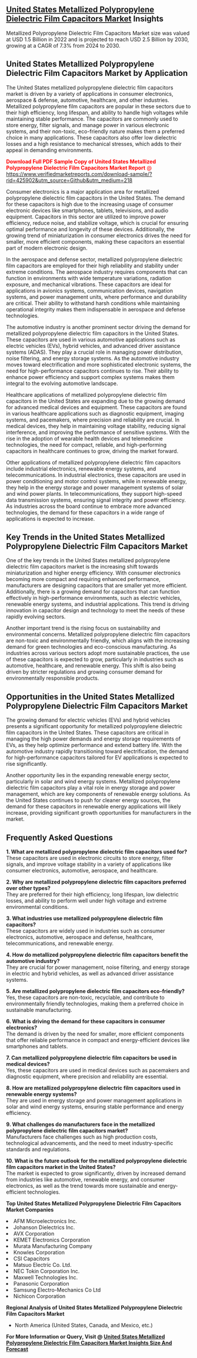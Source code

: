 <h2><a href="https://www.verifiedmarketreports.com/download-sample/?rid=425902&amp;utm_source=Github&amp;utm_medium=218" target="_blank">United States Metallized Polypropylene Dielectric Film Capacitors Market</a> Insights</h2><p>Metallized Polypropylene Dielectric Film Capacitors Market size was valued at USD 1.5 Billion in 2022 and is projected to reach USD 2.5 Billion by 2030, growing at a CAGR of 7.3% from 2024 to 2030.</p><p><h2>United States Metallized Polypropylene Dielectric Film Capacitors Market by Application</h2> <p>The United States metallized polypropylene dielectric film capacitors market is driven by a variety of applications in consumer electronics, aerospace & defense, automotive, healthcare, and other industries. Metallized polypropylene film capacitors are popular in these sectors due to their high efficiency, long lifespan, and ability to handle high voltages while maintaining stable performance. The capacitors are commonly used to store energy, filter signals, and manage power in various electronic systems, and their non-toxic, eco-friendly nature makes them a preferred choice in many applications. These capacitors also offer low dielectric losses and a high resistance to mechanical stresses, which adds to their appeal in demanding environments. <p><span class=""><span style="color: #ff0000;"><strong>Download Full PDF Sample Copy of United States Metallized Polypropylene Dielectric Film Capacitors Market Report</strong> @ </span><a href="https://www.verifiedmarketreports.com/download-sample/?rid=425902&amp;utm_source=Github&amp;utm_medium=218" target="_blank">https://www.verifiedmarketreports.com/download-sample/?rid=425902&amp;utm_source=Github&amp;utm_medium=218</a></span></p> <p>Consumer electronics is a major application area for metallized polypropylene dielectric film capacitors in the United States. The demand for these capacitors is high due to the increasing usage of consumer electronic devices like smartphones, tablets, televisions, and audio equipment. Capacitors in this sector are utilized to improve power efficiency, reduce noise, and stabilize voltage, which is crucial for ensuring optimal performance and longevity of these devices. Additionally, the growing trend of miniaturization in consumer electronics drives the need for smaller, more efficient components, making these capacitors an essential part of modern electronic design.</p> <p>In the aerospace and defense sector, metallized polypropylene dielectric film capacitors are employed for their high reliability and stability under extreme conditions. The aerospace industry requires components that can function in environments with wide temperature variations, radiation exposure, and mechanical vibrations. These capacitors are ideal for applications in avionics systems, communication devices, navigation systems, and power management units, where performance and durability are critical. Their ability to withstand harsh conditions while maintaining operational integrity makes them indispensable in aerospace and defense technologies.</p> <p>The automotive industry is another prominent sector driving the demand for metallized polypropylene dielectric film capacitors in the United States. These capacitors are used in various automotive applications such as electric vehicles (EVs), hybrid vehicles, and advanced driver assistance systems (ADAS). They play a crucial role in managing power distribution, noise filtering, and energy storage systems. As the automotive industry moves toward electrification and more sophisticated electronic systems, the need for high-performance capacitors continues to rise. Their ability to enhance power efficiency and support complex systems makes them integral to the evolving automotive landscape.</p> <p>Healthcare applications of metallized polypropylene dielectric film capacitors in the United States are expanding due to the growing demand for advanced medical devices and equipment. These capacitors are found in various healthcare applications such as diagnostic equipment, imaging systems, and pacemakers, where precision and reliability are crucial. In medical devices, they help in maintaining voltage stability, reducing signal interference, and improving the performance of sensitive systems. With the rise in the adoption of wearable health devices and telemedicine technologies, the need for compact, reliable, and high-performing capacitors in healthcare continues to grow, driving the market forward.</p> <p>Other applications of metallized polypropylene dielectric film capacitors include industrial electronics, renewable energy systems, and telecommunications. In industrial electronics, these capacitors are used in power conditioning and motor control systems, while in renewable energy, they help in the energy storage and power management systems of solar and wind power plants. In telecommunications, they support high-speed data transmission systems, ensuring signal integrity and power efficiency. As industries across the board continue to embrace more advanced technologies, the demand for these capacitors in a wide range of applications is expected to increase.</p> <h2>Key Trends in the United States Metallized Polypropylene Dielectric Film Capacitors Market</h2> <p>One of the key trends in the United States metallized polypropylene dielectric film capacitors market is the increasing shift towards miniaturization and higher energy efficiency. With consumer electronics becoming more compact and requiring enhanced performance, manufacturers are designing capacitors that are smaller yet more efficient. Additionally, there is a growing demand for capacitors that can function effectively in high-performance environments, such as electric vehicles, renewable energy systems, and industrial applications. This trend is driving innovation in capacitor design and technology to meet the needs of these rapidly evolving sectors.</p> <p>Another important trend is the rising focus on sustainability and environmental concerns. Metallized polypropylene dielectric film capacitors are non-toxic and environmentally friendly, which aligns with the increasing demand for green technologies and eco-conscious manufacturing. As industries across various sectors adopt more sustainable practices, the use of these capacitors is expected to grow, particularly in industries such as automotive, healthcare, and renewable energy. This shift is also being driven by stricter regulations and growing consumer demand for environmentally responsible products.</p> <h2>Opportunities in the United States Metallized Polypropylene Dielectric Film Capacitors Market</h2> <p>The growing demand for electric vehicles (EVs) and hybrid vehicles presents a significant opportunity for metallized polypropylene dielectric film capacitors in the United States. These capacitors are critical in managing the high power demands and energy storage requirements of EVs, as they help optimize performance and extend battery life. With the automotive industry rapidly transitioning toward electrification, the demand for high-performance capacitors tailored for EV applications is expected to rise significantly.</p> <p>Another opportunity lies in the expanding renewable energy sector, particularly in solar and wind energy systems. Metallized polypropylene dielectric film capacitors play a vital role in energy storage and power management, which are key components of renewable energy solutions. As the United States continues to push for cleaner energy sources, the demand for these capacitors in renewable energy applications will likely increase, providing significant growth opportunities for manufacturers in the market.</p> <h2>Frequently Asked Questions</h2> <p><strong>1. What are metallized polypropylene dielectric film capacitors used for?</strong><br>These capacitors are used in electronic circuits to store energy, filter signals, and improve voltage stability in a variety of applications like consumer electronics, automotive, aerospace, and healthcare.</p> <p><strong>2. Why are metallized polypropylene dielectric film capacitors preferred over other types?</strong><br>They are preferred for their high efficiency, long lifespan, low dielectric losses, and ability to perform well under high voltage and extreme environmental conditions.</p> <p><strong>3. What industries use metallized polypropylene dielectric film capacitors?</strong><br>These capacitors are widely used in industries such as consumer electronics, automotive, aerospace and defense, healthcare, telecommunications, and renewable energy.</p> <p><strong>4. How do metallized polypropylene dielectric film capacitors benefit the automotive industry?</strong><br>They are crucial for power management, noise filtering, and energy storage in electric and hybrid vehicles, as well as advanced driver assistance systems.</p> <p><strong>5. Are metallized polypropylene dielectric film capacitors eco-friendly?</strong><br>Yes, these capacitors are non-toxic, recyclable, and contribute to environmentally friendly technologies, making them a preferred choice in sustainable manufacturing.</p> <p><strong>6. What is driving the demand for these capacitors in consumer electronics?</strong><br>The demand is driven by the need for smaller, more efficient components that offer reliable performance in compact and energy-efficient devices like smartphones and tablets.</p> <p><strong>7. Can metallized polypropylene dielectric film capacitors be used in medical devices?</strong><br>Yes, these capacitors are used in medical devices such as pacemakers and diagnostic equipment, where precision and reliability are essential.</p> <p><strong>8. How are metallized polypropylene dielectric film capacitors used in renewable energy systems?</strong><br>They are used in energy storage and power management applications in solar and wind energy systems, ensuring stable performance and energy efficiency.</p> <p><strong>9. What challenges do manufacturers face in the metallized polypropylene dielectric film capacitors market?</strong><br>Manufacturers face challenges such as high production costs, technological advancements, and the need to meet industry-specific standards and regulations.</p> <p><strong>10. What is the future outlook for the metallized polypropylene dielectric film capacitors market in the United States?</strong><br>The market is expected to grow significantly, driven by increased demand from industries like automotive, renewable energy, and consumer electronics, as well as the trend towards more sustainable and energy-efficient technologies.</p></p><p><strong>Top United States Metallized Polypropylene Dielectric Film Capacitors Market Companies</strong></p><div data-test-id=""><p><li>AFM Microelectronics Inc.</li><li> Johanson Dielectrics Inc.</li><li> AVX Corporation</li><li> KEMET Electronics Corporation</li><li> Murata Manufacturing Company</li><li> Knowles Corporation</li><li> CSI Capacitors</li><li> Matsuo Electric Co. Ltd.</li><li> NEC Tokin Corporation Inc.</li><li> Maxwell Technologies Inc.</li><li> Panasonic Corporation</li><li> Samsung Electro-Mechanics Co Ltd</li><li> Nichicon Corporation</li></p><div><strong>Regional Analysis of&nbsp;United States Metallized Polypropylene Dielectric Film Capacitors Market</strong></div><ul><li dir="ltr"><p dir="ltr">North America&nbsp;(United States, Canada, and Mexico, etc.)</p></li></ul><p><strong>For More Information or Query, Visit @&nbsp;</strong><strong><a href="https://www.verifiedmarketreports.com/product/metallized-polypropylene-dielectric-film-capacitors-market/?utm_source=Github&amp;utm_medium=218" target="_blank">United States Metallized Polypropylene Dielectric Film Capacitors Market Insights Size And Forecast</a></strong></p></div>
